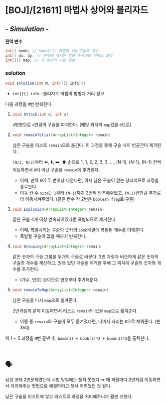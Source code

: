 # [BOJ]/[21611] 마법사 상어와 블리자드

## *- Simulation -*

**전역 변수**

```java
int[] bomb; // bomb[i]: 폭발한 i번 구슬의 개수
int[] dx, dy; // 문제에 제시된 방향 순서대로 인덱스 설정
int[][] map; // 각 위치의 구슬 정보
```

### solution

```java
void solution(int M, int[][] info){}
```

* `int[][] info` : 블리자드 마법의 방향과 거리 정보

다음 과정을 `M`번 반복한다.

1. ```java
   void Attack(int d, int s)
   ```

   `d`방향으로 `s`만큼의 구슬을 파괴한다. (해당 위치의 `map`값을 `0`으로)

2. ```java
   void remainTolist(ArrayList<Integer> remain)
   ```

   남은 구슬을 리스트 `remain`으로 옮긴다. 이 과정을 통해 구슬 사이 빈공간이 제거된다.

   `(N/2, N/2)`부터 :arrow_left:, :arrow_down:, :arrow_right:, :arrow_up: 순으로 1, 1, 2, 2, 3, 3, ..., (N-1), (N-1), (N-1) 칸씩 이동하면서 `0`이 아닌 구슬을 `remain`에 추가한다.

   * 이때, 만약 `0`이 두 번이상 나온다면, 이제 남은 구슬이 없는 상태이므로 과정을 종료한다.
   * 이동 칸 수 `size`는 `1`부터 `(N-1)`까지 2번씩 반복해주었고, `(N-1)`칸만큼 추가로 더 이동시켜주었다. (같은 칸수 각 2번은 `boolean flag`로 구분)

3. ```java
   void Explosion(ArrayList<Integer> remain)
   ```

   같은 구슬 4개 이상 연속되어있다면 폭발되므로 제거한다.

   * 이때, 폭발시키는 구슬의 숫자의 `bomb`배열에  폭발된 개수를 더해준다.
   * 폭발될 구슬이 없을 때까지 반복한다.

4. ```java
   void Grouping(ArrayList<Integer> remain)
   ```

   같은 숫자의 구슬 그룹을 두개의 구슬로 바꾼다. 3번 과정과 비슷하게 같은 숫자의 구슬의 개수를 계산하고, 원래 있던 구슬을 제거한 후에 그 위치에 구슬의 숫자와 개수를 추가한다. 

   * (개수, 번호) 순이므로 번호부터 추가해준다.

5. ```java
   void remainToMap(ArrayList<Integer> remain)
   ```

   남은 구슬을 다시 `map`으로 옮겨준다.

   2번과정과 같이 이동하면서 리스트 `remain`의 값을 `map`으로 옮겨준다.

   * 이동 중 `remain`의 구슬이 모두 옮겨졌다면, 나머지 자리는 `0`으로 채워준다. (빈자리)

위 1 ~ 5 과정을 `M`번 끝낸 후, `bomb[1] + bomb[2]*2 + bomb[3]*3`을 출력한다.

</br>

## :speaking_head:

삼성 코테 2번문제였는데 시험 당일에는 풀지 못했다 ㅠ 매 과정마다 2번처럼 이동하면서 처리해주는 방법으로 해결하려고 해서 어려웠던 것 같다.

남은 구슬을 리스트에 넣고 리스트로 과정을 처리해주니까 훨씬 쉬웠다.